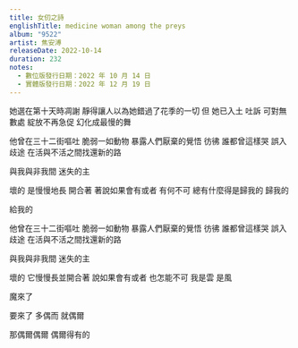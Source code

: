 ```yaml
---
title: 女仞之詩
englishTitle: medicine woman among the preys
album: "9522"
artist: 焦安溥
releaseDate: 2022-10-14
duration: 232
notes:
  - 數位版發行日期：2022 年 10 月 14 日
  - 實體版發行日期：2022 年 12 月 19 日
---
```

她選在第十天時凋謝
靜得讓人以為她錯過了花季的一切
但 她已入土
吐訴 可對無數處
綻放不再急促 幻化成最慢的舞

他曾在三十二街嘔吐
脆弱一如動物 暴露人們厭棄的覺悟
彷彿 誰都曾這樣哭
誤入歧途
在活與不活之間找還新的路

與我與非我間 迷失的主

壞的 是慢慢地長 開合著
著說如果會有或者 有何不可
總有什麼得是歸我的
歸我的

給我的

他曾在三十二街嘔吐
脆弱一如動物 暴露人們厭棄的覺悟
彷彿 誰都曾這樣哭
誤入歧途
在活與不活之間找還新的路

與我與非我間 迷失的主

壞的 它慢慢長並開合著
說如果會有或者 也怎能不可
我是雲 是風

魔來了

要來了
多偶而
就偶爾

那偶爾偶爾 偶爾得有的